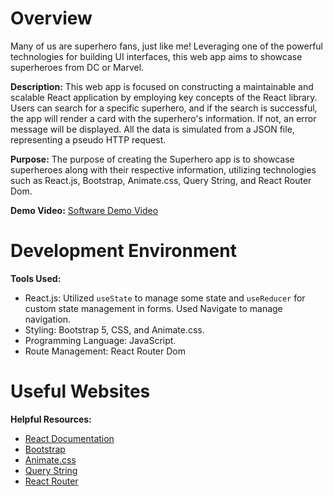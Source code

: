 # Overview

Many of us are superhero fans, just like me! Leveraging one of the powerful technologies for building UI interfaces, this web app aims to showcase superheroes from DC or Marvel.

**Description:**
This web app is focused on constructing a maintainable and scalable React application by employing key concepts of the React library. Users can search for a specific superhero, and if the search is successful, the app will render a card with the superhero's information. If not, an error message will be displayed. All the data is simulated from a JSON file, representing a pseudo HTTP request.

**Purpose:**
The purpose of creating the Superhero app is to showcase superheroes along with their respective information, utilizing technologies such as React.js, Bootstrap, Animate.css, Query String, and React Router Dom.

**Demo Video:**
[Software Demo Video](https://www.loom.com/share/4d15089f390c4d2daaaf349601d7a68e?sid=f79e05d0-d4fe-4fac-a619-2d2bdf5320f6)

# Development Environment

**Tools Used:**
- React.js: Utilized `useState` to manage some state and `useReducer` for custom state management in forms. Used Navigate to manage navigation.
- Styling: Bootstrap 5, CSS, and Animate.css.
- Programming Language: JavaScript.
- Route Management: React Router Dom

# Useful Websites

**Helpful Resources:**
- [React Documentation](https://reactjs.org/)
- [Bootstrap](https://getbootstrap.com/)
- [Animate.css](https://www.npmjs.com/package/animate.css/v/3.7.0)
- [Query String](https://www.npmjs.com/package/query-string)
- [React Router](https://reactrouter.com/en/main)
